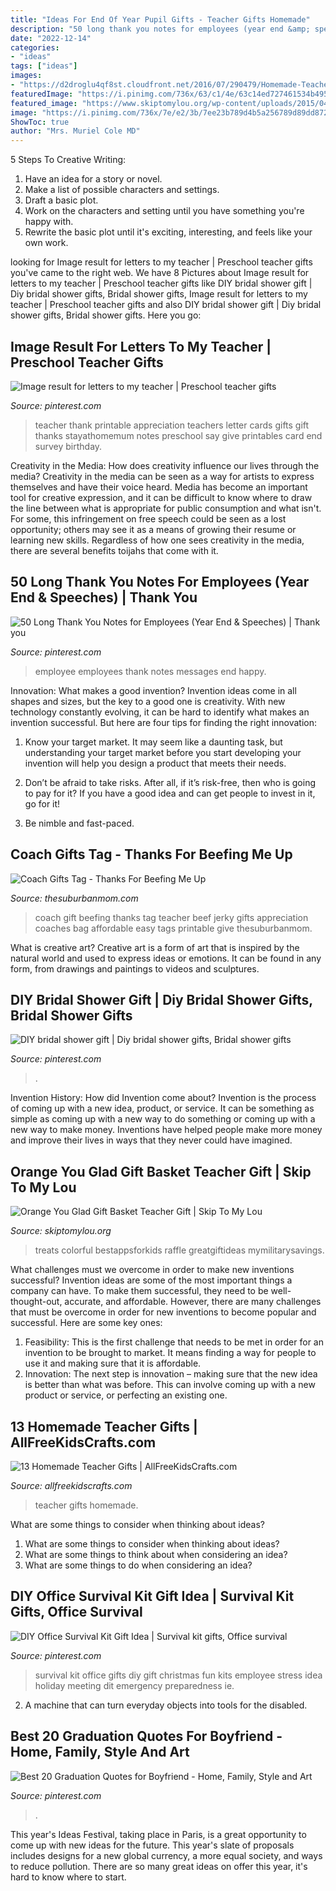 ```yaml
---
title: "Ideas For End Of Year Pupil Gifts - Teacher Gifts Homemade"
description: "50 long thank you notes for employees (year end &amp; speeches)"
date: "2022-12-14"
categories:
- "ideas"
tags: ["ideas"]
images:
- "https://d2droglu4qf8st.cloudfront.net/2016/07/290479/Homemade-Teacher-Gifts-Collage_ExtraLarge800_ID-1766726.jpg?v=1766726"
featuredImage: "https://i.pinimg.com/736x/63/c1/4e/63c14ed727461534b495158cbf4fd935--bridal-gifts-bridal-shower-gifts.jpg"
featured_image: "https://www.skiptomylou.org/wp-content/uploads/2015/04/teacher-appreciation-gift-basket-4.jpg"
image: "https://i.pinimg.com/736x/7e/e2/3b/7ee23b789d4b5a256789d89dd872f572.jpg"
ShowToc: true
author: "Mrs. Muriel Cole MD"
---
```



5 Steps To Creative Writing:
1. Have an idea for a story or novel.
2. Make a list of possible characters and settings.
3. Draft a basic plot.
4. Work on the characters and setting until you have something you're happy with.
5. Rewrite the basic plot until it's exciting, interesting, and feels like your own work.

	

		
looking for Image result for letters to my teacher | Preschool teacher gifts you've came to the right web. We have 8 Pictures about Image result for letters to my teacher | Preschool teacher gifts like DIY bridal shower gift | Diy bridal shower gifts, Bridal shower gifts, Image result for letters to my teacher | Preschool teacher gifts and also DIY bridal shower gift | Diy bridal shower gifts, Bridal shower gifts. Here you go:
		
    
## Image Result For Letters To My Teacher | Preschool Teacher Gifts

<img loading=lazy src="https://i.pinimg.com/736x/9e/6f/22/9e6f22b965da2ae30b5c952bbe24a045.jpg" onerror="this.onerror=null;this.src='https://tse1.mm.bing.net/th?id=OIP.XP_0TWN_tdRnXz3DWR3nzwHaKf&amp;pid=15.1';" alt="Image result for letters to my teacher | Preschool teacher gifts">

_Source: pinterest.com_

>teacher thank printable appreciation teachers letter cards gifts gift thanks stayathomemum notes preschool say give printables card end survey birthday. 

	

Creativity in the Media: How does creativity influence our lives through the media?
Creativity in the media can be seen as a way for artists to express themselves and have their voice heard. Media has become an important tool for creative expression, and it can be difficult to know where to draw the line between what is appropriate for public consumption and what isn't. For some, this infringement on free speech could be seen as a lost opportunity; others may see it as a means of growing their resume or learning new skills. Regardless of how one sees creativity in the media, there are several benefits toijahs that come with it.

    
## 50 Long Thank You Notes For Employees (Year End &amp; Speeches) | Thank You

<img loading=lazy src="https://i.pinimg.com/736x/75/cd/fd/75cdfd5037a3b074ce1f0d80b74716b0--happy-employees-employee-retention.jpg" onerror="this.onerror=null;this.src='https://tse4.mm.bing.net/th?id=OIP.PhH3O3Rm7Qm3DmiqB6kNpQHaLG&amp;pid=15.1';" alt="50 Long Thank You Notes for Employees (Year End &amp; Speeches) | Thank you">

_Source: pinterest.com_

>employee employees thank notes messages end happy. 

	

Innovation: What makes a good invention?
Invention ideas come in all shapes and sizes, but the key to a good one is creativity. With new technology constantly evolving, it can be hard to identify what makes an invention successful. But here are four tips for finding the right innovation:
1. Know your target market. It may seem like a daunting task, but understanding your target market before you start developing your invention will help you design a product that meets their needs.

2. Don’t be afraid to take risks. After all, if it’s risk-free, then who is going to pay for it? If you have a good idea and can get people to invest in it, go for it!
3. Be nimble and fast-paced.

    
## Coach Gifts Tag - Thanks For Beefing Me Up

<img loading=lazy src="https://i0.wp.com/www.thesuburbanmom.com/wp-content/uploads/2016/06/Coach-Gift-Tag-Thanks-For-Beefing-Me-Up.png?fit=600%2C871&amp;ssl=1" onerror="this.onerror=null;this.src='https://tse1.mm.bing.net/th?id=OIP.yiEycU2Y8T25ydt0sgwWjQHaKw&amp;pid=15.1';" alt="Coach Gifts Tag - Thanks For Beefing Me Up">

_Source: thesuburbanmom.com_

>coach gift beefing thanks tag teacher beef jerky gifts appreciation coaches bag affordable easy tags printable give thesuburbanmom. 

	

What is creative art?
Creative art is a form of art that is inspired by the natural world and used to express ideas or emotions. It can be found in any form, from drawings and paintings to videos and sculptures.

    
## DIY Bridal Shower Gift | Diy Bridal Shower Gifts, Bridal Shower Gifts

<img loading=lazy src="https://i.pinimg.com/736x/63/c1/4e/63c14ed727461534b495158cbf4fd935--bridal-gifts-bridal-shower-gifts.jpg" onerror="this.onerror=null;this.src='https://tse4.mm.bing.net/th?id=OIP.taw6lFy2bxwXT4lQm9sgpQHaJ3&amp;pid=15.1';" alt="DIY bridal shower gift | Diy bridal shower gifts, Bridal shower gifts">

_Source: pinterest.com_

>. 

	

Invention History: How did Invention come about?
Invention is the process of coming up with a new idea, product, or service. It can be something as simple as coming up with a new way to do something or coming up with a new way to make money. Inventions have helped people make more money and improve their lives in ways that they never could have imagined.

    
## Orange You Glad Gift Basket Teacher Gift | Skip To My Lou

<img loading=lazy src="https://www.skiptomylou.org/wp-content/uploads/2015/04/teacher-appreciation-gift-basket-4.jpg" onerror="this.onerror=null;this.src='https://tse4.mm.bing.net/th?id=OIP.gIyjAeC9EwTA1BdayVdXXQHaKl&amp;pid=15.1';" alt="Orange You Glad Gift Basket Teacher Gift | Skip To My Lou">

_Source: skiptomylou.org_

>treats colorful bestappsforkids raffle greatgiftideas mymilitarysavings. 

	

What challenges must we overcome in order to make new inventions successful?
Invention ideas are some of the most important things a company can have. To make them successful, they need to be well-thought-out, accurate, and affordable. However, there are many challenges that must be overcome in order for new inventions to become popular and successful. Here are some key ones:
1. Feasibility: This is the first challenge that needs to be met in order for an invention to be brought to market. It means finding a way for people to use it and making sure that it is affordable.
2. Innovation: The next step is innovation – making sure that the new idea is better than what was before. This can involve coming up with a new product or service, or perfecting an existing one. 
    
## 13 Homemade Teacher Gifts | AllFreeKidsCrafts.com

<img loading=lazy src="https://d2droglu4qf8st.cloudfront.net/2016/07/290479/Homemade-Teacher-Gifts-Collage_ExtraLarge800_ID-1766726.jpg?v=1766726" onerror="this.onerror=null;this.src='https://tse3.mm.bing.net/th?id=OIP.3aPh_5KzmQLqKewQ4adyNwHaLG&amp;pid=15.1';" alt="13 Homemade Teacher Gifts | AllFreeKidsCrafts.com">

_Source: allfreekidscrafts.com_

>teacher gifts homemade. 

	

What are some things to consider when thinking about ideas?
1. What are some things to consider when thinking about ideas?
2. What are some things to think about when considering an idea?
3. What are some things to do when considering an idea?

    
## DIY Office Survival Kit Gift Idea | Survival Kit Gifts, Office Survival

<img loading=lazy src="https://i.pinimg.com/736x/01/35/27/0135276b5fdbc65cceea49cd0903a7a4--office-survival-kit-survival-kit-gifts.jpg" onerror="this.onerror=null;this.src='https://tse3.mm.bing.net/th?id=OIP.nhC9v3wxKNWegOPGOS3AZQHaLH&amp;pid=15.1';" alt="DIY Office Survival Kit Gift Idea | Survival kit gifts, Office survival">

_Source: pinterest.com_

>survival kit office gifts diy gift christmas fun kits employee stress idea holiday meeting dit emergency preparedness ie. 

	

2. A machine that can turn everyday objects into tools for the disabled.

    
## Best 20 Graduation Quotes For Boyfriend - Home, Family, Style And Art

<img loading=lazy src="https://i.pinimg.com/736x/7e/e2/3b/7ee23b789d4b5a256789d89dd872f572.jpg" onerror="this.onerror=null;this.src='https://tse3.mm.bing.net/th?id=OIP.pCk5HAZtDNvmwLvEXmuNZgHaGf&amp;pid=15.1';" alt="Best 20 Graduation Quotes for Boyfriend - Home, Family, Style and Art">

_Source: pinterest.com_

>. 

	

This year's Ideas Festival, taking place in Paris, is a great opportunity to come up with new ideas for the future. This year's slate of proposals includes designs for a new global currency, a more equal society, and ways to reduce pollution. There are so many great ideas on offer this year, it's hard to know where to start.

